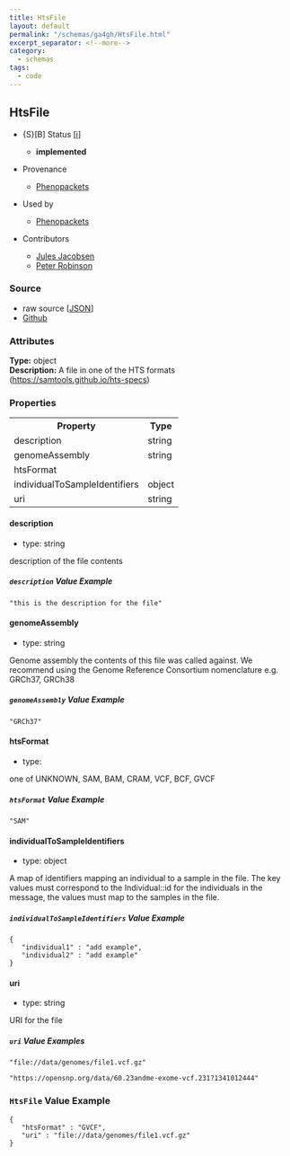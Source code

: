 ```yaml
---
title: HtsFile
layout: default
permalink: "/schemas/ga4gh/HtsFile.html"
excerpt_separator: <!--more-->
category:
  - schemas
tags:
  - code
---
```



## HtsFile

* {S}[B] Status  [[i]](https://schemablocks.org/about/sb-status-levels.html)
    - __implemented__

* Provenance  

    - [Phenopackets](https://github.com/phenopackets/phenopacket-schema/blob/master/docs/file.rst)  
* Used by  

    - [Phenopackets](https://github.com/phenopackets/phenopacket-schema/blob/master/docs/file.rst)  
* Contributors  

    - [Jules Jacobsen](https://orcid.org/0000-0002-3265-15918)  
    - [Peter Robinson](https://orcid.org/0000-0002-0736-91998)  
<!--more-->

### Source

* raw source [[JSON](./HtsFile.json)]
* [Github](https://github.com/ga4gh-schemablocks/blocks/blob/master/schemas/HtsFile.yaml)

### Attributes
  
__Type:__ object  
__Description:__ A file in one of the HTS formats (https://samtools.github.io/hts-specs)


### Properties

<table>
  <tr>
    <th>Property</th>
    <th>Type</th>
  </tr>
  <tr>
    <td>description</td>
    <td>string</td>
  </tr>
  <tr>
    <td>genomeAssembly</td>
    <td>string</td>
  </tr>
  <tr>
    <td>htsFormat</td>
    <td></td>
  </tr>
  <tr>
    <td>individualToSampleIdentifiers</td>
    <td>object</td>
  </tr>
  <tr>
    <td>uri</td>
    <td>string</td>
  </tr>

</table>


#### description

* type: string

description of the file contents


##### `description` Value Example  

```
"this is the description for the file"
```

#### genomeAssembly

* type: string

Genome assembly the contents of this file was called against. We recommend using the Genome Reference Consortium
nomenclature e.g. GRCh37, GRCh38


##### `genomeAssembly` Value Example  

```
"GRCh37"
```

#### htsFormat

* type: 

one of UNKNOWN, SAM, BAM, CRAM, VCF, BCF, GVCF


##### `htsFormat` Value Example  

```
"SAM"
```

#### individualToSampleIdentifiers

* type: object

A map of identifiers mapping an individual to a sample in the file. The key values must correspond to the
Individual::id for the individuals in the message, the values must map to the samples in the file.


##### `individualToSampleIdentifiers` Value Example  

```
{
   "individual1" : "add example",
   "individual2" : "add example"
}
```

#### uri

* type: string

URI for the file


##### `uri` Value Examples  

```
"file://data/genomes/file1.vcf.gz"
```
```
"https://opensnp.org/data/60.23andme-exome-vcf.231?1341012444"
```


### `HtsFile` Value Example  

```
{
   "htsFormat" : "GVCF",
   "uri" : "file://data/genomes/file1.vcf.gz"
}
```


